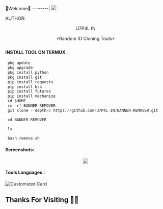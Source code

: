 
🌺Welcome🌺
--------|
![](https://media.tenor.com/iVCiM9W7cvYAAAAd/welcome.gif)



AUTHOR:
<p align="center">
U7P4L IN 

</br>
<p align="center">
      ⚡Random ID Cloning Tools⚡

</p>
  
#### INSTALL TOOL ON TERMUX
```python
 pkg update
 pkg upgrade
 pkg install python
 pkg install git
 pip install requests
 pip install bs4
 pip install futures
 pip install mechanize
 cd $HOME 
 rm -rf BANNER-REMOVER
 git clone --depth=1 https://github.com/U7P4L-IN/BANNER-REMOVER.git

 cd BANNER-REMOVER

 ls

 bash remove.sh
```
#### Screenshots:

<p align="center"><img src="demo">


#### Tools Languages :

![Customized Card](https://github-readme-stats.vercel.app/api/pin?username=U7P4L-IN&repo=BANNER-REMOVER&title_color=fff&icon_color=f9f9f9&text_color=9f9f9f&bg_color=151515)

## Thanks For Visiting 🧡🧡
